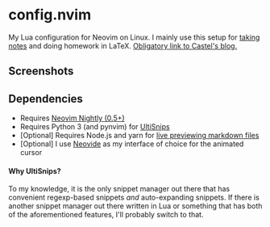 # config.nvim
My Lua configuration for Neovim on Linux. I mainly use
this setup for [taking notes](https://github.com/kylechui/latex) and doing
homework in LaTeX. [Obligatory link to Castel's blog.](https://castel.dev/post/lecture-notes-1/)
## Screenshots
## Dependencies
* Requires [Neovim Nightly (0.5+)](https://github.com/neovim/neovim/releases/tag/nightly)
* Requires Python 3 (and pynvim) for [UltiSnips](https://github.com/sirver/UltiSnips)
* [Optional] Requires Node.js and yarn for [live previewing markdown files](https://github.com/iamcco/markdown-preview.nvim)
* [Optional] I use [Neovide](https://github.com/Kethku/neovide) as my interface of choice for the animated cursor

#### Why UltiSnips?
To my knowledge, it is the only snippet manager out there that has convenient regexp-based snippets *and* auto-expanding snippets. If there is another snippet manager out there written in Lua or something that has both of the aforementioned features, I'll probably switch to that.
